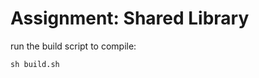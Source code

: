 Assignment: Shared Library
==========================

run the build script to compile:
```shell
sh build.sh
```



